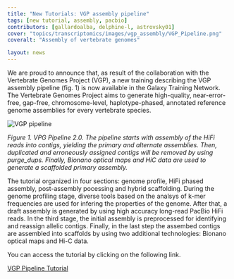```yaml
---
title: "New Tutorials: VGP assembly pipeline"
tags: [new tutorial, assembly, pacbio]
contributors: [gallardoalba, delphine-l, astrovsky01]
cover: "topics/transcriptomics/images/vgp_assembly/VGP_Pipeline.png"
coveralt: "Assembly of vertebrate genomes"

layout: news
---
```


We are proud to announce that, as result of the collaboration with the Vertebrate Genomes Project (VGP), a new training describing the VGP assembly pipeline (fig. 1) is now available in the Galaxy Training Network. The Vertebrate Genomes Project aims to generate high-quality, near-error-free, gap-free, chromosome-level, haplotype-phased, annotated reference genome assemblies for every vertebrate species.

![VGP pipeline]({{site.baseurl}}/topics/assebly/images/vgp_assembly/VGP_Pipeline.png)

*Figure 1. VPG Pipeline 2.0. The pipeline starts with assembly of the HiFi reads into contigs, yielding the primary and alternate assemblies. Then, duplicated and erroneously assigned contigs will be removed by using purge_dups. Finally, Bionano optical maps and HiC data are used to generate a scaffolded primary assembly.*

The tutorial organized in four sections: genome profile, HiFi phased assembly, post-assembly pocessing and hybrid scaffolding. During the genome profiling stage, diverse tools based on the analsys of k-mer frequencies are used for infering the properties of the genome. After that, a draft assembly is generated by using high accuracy long-read PacBio HiFi reads. In the third stage, the initial assembly is preprocessed for identifying and reassign allelic contigs. Finally, in the last step the assembed contigs are assembled into scaffolds by using two additional technologies: Bionano optical maps and Hi-C data.
        
You can access the tutorial by clicking on the following link.

<a href="{% link topics/assembly/tutorials/vgp_genome_assembly/tutorial.md %}" class="btn btn-primary">VGP Pipeline Tutorial</a>